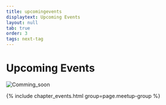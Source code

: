 ```yaml
---
title: upcomingevents
displaytext: Upcoming Events
layout: null
tab: true
order: 3
tags: next-tag
---
```


# Upcoming Events

![Comming_soon](assets/images/coming_soon.gif)

{% include chapter_events.html group=page.meetup-group %}


